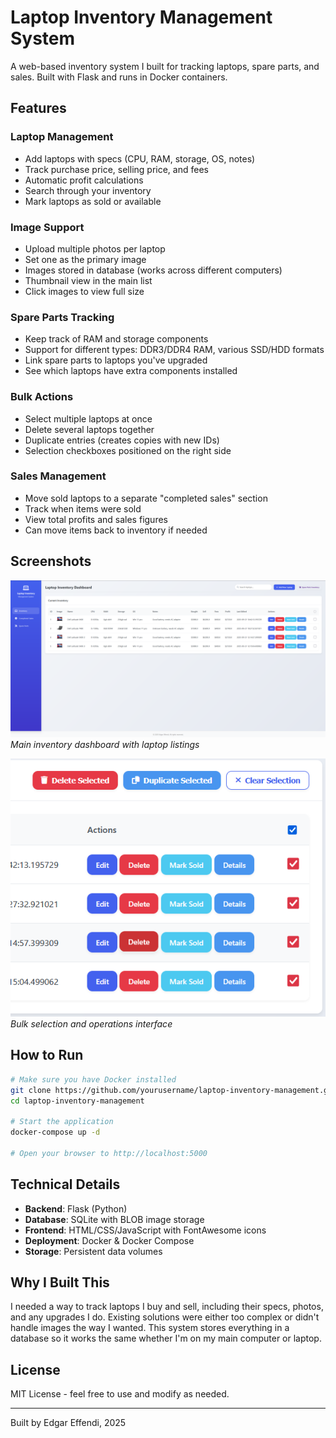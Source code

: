 # Laptop Inventory Management System

A web-based inventory system I built for tracking laptops, spare parts, and sales. Built with Flask and runs in Docker containers.

## Features

### Laptop Management
- Add laptops with specs (CPU, RAM, storage, OS, notes)
- Track purchase price, selling price, and fees
- Automatic profit calculations
- Search through your inventory
- Mark laptops as sold or available

### Image Support
- Upload multiple photos per laptop
- Set one as the primary image
- Images stored in database (works across different computers)
- Thumbnail view in the main list
- Click images to view full size

### Spare Parts Tracking
- Keep track of RAM and storage components
- Support for different types: DDR3/DDR4 RAM, various SSD/HDD formats
- Link spare parts to laptops you've upgraded
- See which laptops have extra components installed

### Bulk Actions
- Select multiple laptops at once
- Delete several laptops together
- Duplicate entries (creates copies with new IDs)
- Selection checkboxes positioned on the right side

### Sales Management
- Move sold laptops to a separate "completed sales" section
- Track when items were sold
- View total profits and sales figures
- Can move items back to inventory if needed

## Screenshots

![Main Dashboard](screenshots/inventory.png)
*Main inventory dashboard with laptop listings*

![Bulk Selection](screenshots/bulk_selection.png)
*Bulk selection and operations interface*

## How to Run

```bash
# Make sure you have Docker installed
git clone https://github.com/yourusername/laptop-inventory-management.git
cd laptop-inventory-management

# Start the application
docker-compose up -d

# Open your browser to http://localhost:5000
```

## Technical Details

- **Backend**: Flask (Python)
- **Database**: SQLite with BLOB image storage
- **Frontend**: HTML/CSS/JavaScript with FontAwesome icons
- **Deployment**: Docker & Docker Compose
- **Storage**: Persistent data volumes

## Why I Built This

I needed a way to track laptops I buy and sell, including their specs, photos, and any upgrades I do. Existing solutions were either too complex or didn't handle images the way I wanted. This system stores everything in a database so it works the same whether I'm on my main computer or laptop.

## License

MIT License - feel free to use and modify as needed.

---

Built by Edgar Effendi, 2025